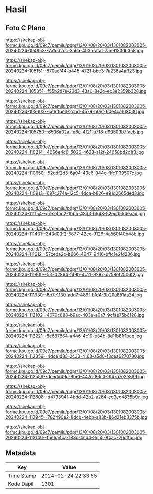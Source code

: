# Hasil

## Foto C Plano

https://sirekap-obj-formc.kpu.go.id/09c7/pemilu/pdpr/13/01/08/20/03/1301082003005-20240224-104853--7a1dd2cc-3a6a-403a-afaf-75e9133db358.jpg

https://sirekap-obj-formc.kpu.go.id/09c7/pemilu/pdpr/13/01/08/20/03/1301082003005-20240224-105151--870aef44-b445-4721-bbe3-7a236a4aff23.jpg

https://sirekap-obj-formc.kpu.go.id/09c7/pemilu/pdpr/13/01/08/20/03/1301082003005-20240224-105351--f55b2d7e-23d3-43a0-8e2b-ec3e2359b328.jpg

https://sirekap-obj-formc.kpu.go.id/09c7/pemilu/pdpr/13/01/08/20/03/1301082003005-20240224-105603--ce6ffbe3-2cbd-4579-b0ef-60e4ca163036.jpg

https://sirekap-obj-formc.kpu.go.id/09c7/pemilu/pdpr/13/01/08/20/03/1301082003005-20240224-105750--6536a02a-fd8c-4f21-a718-d90509b7faeb.jpg

https://sirekap-obj-formc.kpu.go.id/09c7/pemilu/pdpr/13/01/08/20/03/1301082003005-20240224-110214--4066e4c0-5026-4623-a12f-24058bd2c1f3.jpg

https://sirekap-obj-formc.kpu.go.id/09c7/pemilu/pdpr/13/01/08/20/03/1301082003005-20240224-110650--52ddf2d3-6a04-43c6-944c-fffc1139507c.jpg

https://sirekap-obj-formc.kpu.go.id/09c7/pemilu/pdpr/13/01/08/20/03/1301082003005-20240224-110913--697c274a-12c5-4dca-b826-e91d2665ded3.jpg

https://sirekap-obj-formc.kpu.go.id/09c7/pemilu/pdpr/13/01/08/20/03/1301082003005-20240224-111154--c7e24ad2-1bbb-48d3-b648-52edd554eaad.jpg

https://sirekap-obj-formc.kpu.go.id/09c7/pemilu/pdpr/13/01/08/20/03/1301082003005-20240224-111431--343d03f2-5877-42ec-9126-4a560f40b48b.jpg

https://sirekap-obj-formc.kpu.go.id/09c7/pemilu/pdpr/13/01/08/20/03/1301082003005-20240224-111612--57ceda2c-b666-4947-9416-bffc1e2fd236.jpg

https://sirekap-obj-formc.kpu.go.id/09c7/pemilu/pdpr/13/01/08/20/03/1301082003005-20240224-111800--53702894-f49b-4c2f-9297-d758ef2506f2.jpg

https://sirekap-obj-formc.kpu.go.id/09c7/pemilu/pdpr/13/01/08/20/03/1301082003005-20240224-111930--6b7e1130-add7-489f-bfd4-9b20a851aa24.jpg

https://sirekap-obj-formc.kpu.go.id/09c7/pemilu/pdpr/13/01/08/20/03/1301082003005-20240224-112102--4679c888-b9ac-403e-a9a7-9cfae75b6128.jpg

https://sirekap-obj-formc.kpu.go.id/09c7/pemilu/pdpr/13/01/08/20/03/1301082003005-20240224-112221--8c687864-a446-4c10-b34b-8d1fb8ff1beb.jpg

https://sirekap-obj-formc.kpu.go.id/09c7/pemilu/pdpr/13/01/08/20/03/1301082003005-20240224-112359--4dce1d83-2c33-4163-a5d0-f3cea6270730.jpg

https://sirekap-obj-formc.kpu.go.id/09c7/pemilu/pdpr/13/01/08/20/03/1301082003005-20240224-112558--dcedd49c-8be1-447d-86c3-9f47a7e2e889.jpg

https://sirekap-obj-formc.kpu.go.id/09c7/pemilu/pdpr/13/01/08/20/03/1301082003005-20240224-112808--d473394f-4bdd-42b2-a264-cd3ee4838b9e.jpg

https://sirekap-obj-formc.kpu.go.id/09c7/pemilu/pdpr/13/01/08/20/03/1301082003005-20240224-112945--782490e2-8dcb-4ebb-a83b-86d21eb3375b.jpg

https://sirekap-obj-formc.kpu.go.id/09c7/pemilu/pdpr/13/01/08/20/03/1301082003005-20240224-113146--f5e6a4ca-183c-4cd4-9c55-84ac720cffbc.jpg


## Metadata

| Key        | Value               |
| ---------- | ------------------- |
| Time Stamp | 2024-02-24 22:33:55 |
| Kode Dapil | 1301                |



